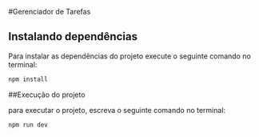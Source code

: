 #Gerenciador de Tarefas

## Instalando dependências

Para instalar as dependências do projeto execute o seguinte comando no terminal:

```bash
npm install 
```
##Execução do projeto

para executar o projeto, escreva o seguinte comando no terminal:
```bash
npm run dev
```
